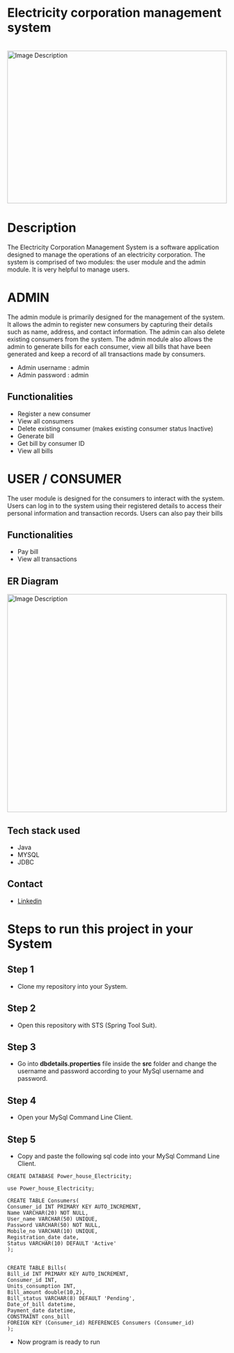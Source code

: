 # Electricity corporation management system
<br>

<img src="https://user-images.githubusercontent.com/112763866/231248151-369d5f21-f8d8-4859-b3eb-555e34a09c80.jpg" alt="Image Description" width="100%" height="350">


# Description
The Electricity Corporation Management System is a software application designed to manage the operations of an electricity corporation. The system is comprised of two modules: the user module and the admin module. It is very helpful to manage users.

# ADMIN

The admin module is primarily designed for the management of the system. It allows the admin to register new consumers by capturing their details such as name, address, and contact information. The admin can also delete existing consumers from the system. The admin module also allows the admin to generate bills for each consumer, view all bills that have been generated and keep a record of all transactions made by consumers.
- Admin username : admin
- Admin password : admin

## Functionalities
- Register a new consumer
- View all consumers
- Delete existing consumer (makes existing consumer status Inactive)
- Generate bill
- Get bill by consumer ID
- View all bills

# USER / CONSUMER

The user module is designed for the consumers to interact with the system. Users can log in to the system using their registered details to access their personal information and transaction records. Users can also pay their bills 

## Functionalities
- Pay bill
- View all transactions

## ER Diagram
<img src="https://user-images.githubusercontent.com/112763866/221605736-c252d6a1-4e73-426f-9723-5c0c1fc1d5bd.png" alt="Image Description" width="100%" height="500">

## Tech stack used
- Java
- MYSQL
- JDBC

## Contact
- [Linkedin](https://www.linkedin.com/in/akash-chauhan-729184247/)

# Steps to run this project in your System

## Step 1
- Clone my repository into your System.

## Step 2
- Open this repository with STS (Spring Tool Suit).

## Step 3
- Go into <b>dbdetails.properties</b> file inside the <b>src</b> folder and change the username and password according to your MySql username and password.

## Step 4
- Open your MySql Command Line Client.


## Step 5
- Copy and paste the following sql code into your MySql Command Line Client.

```mysql
CREATE DATABASE Power_house_Electricity;

use Power_house_Electricity;

CREATE TABLE Consumers(
Consumer_id INT PRIMARY KEY AUTO_INCREMENT,
Name VARCHAR(20) NOT NULL,
User_name VARCHAR(50) UNIQUE,
Password VARCHAR(50) NOT NULL,
Mobile_no VARCHAR(10) UNIQUE,
Registration_date date,
Status VARCHAR(10) DEFAULT 'Active'
);


CREATE TABLE Bills(
Bill_id INT PRIMARY KEY AUTO_INCREMENT,
Consumer_id INT,
Units_consumption INT,
Bill_amount double(10,2),
Bill_status VARCHAR(8) DEFAULT 'Pending',
Date_of_bill datetime,
Payment_date datetime,
CONSTRAINT cons_bill
FOREIGN KEY (Consumer_id) REFERENCES Consumers (Consumer_id)
);

```

- Now program is ready to run
